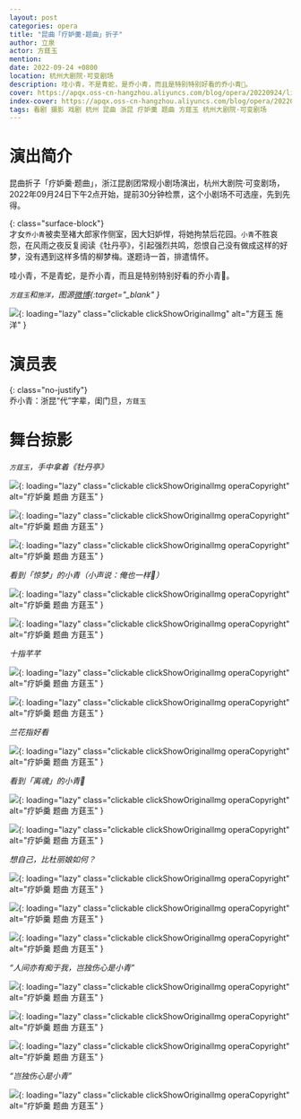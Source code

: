 ```yaml
---
layout: post
categories: opera
title: "昆曲「疗妒羹·题曲」折子"
author: 立泉
actor: 方莛玉
mention: 
date: 2022-09-24 +0800
location: 杭州大剧院·可变剧场
description: 哇小青，不是青蛇，是乔小青，而且是特别特别好看的乔小青🐍。
cover: https://apqx.oss-cn-hangzhou.aliyuncs.com/blog/opera/20220924/liaodugeng_tiqv/DSC02956_thumb.jpg
index-cover: https://apqx.oss-cn-hangzhou.aliyuncs.com/blog/opera/20220924/liaodugeng_tiqv/DSC02904_thumb.jpg
tags: 看剧 摄影 戏剧 杭州 昆曲 浙昆 疗妒羹 题曲 方莛玉 杭州大剧院·可变剧场
---
```


# 演出简介

昆曲折子「疗妒羹·题曲」，浙江昆剧团常规小剧场演出，杭州大剧院·可变剧场，2022年09月24日下午2点开始，提前30分钟检票，这个小剧场不可选座，先到先得。

{: class="surface-block"}  
才女`乔小青`被卖至褚大郎家作侧室，因大妇妒悍，将她拘禁后花园。`小青`不胜哀怨，在风雨之夜反复阅读《牡丹亭》，引起强烈共鸣，怨恨自己没有做成这样的好梦，没有遇到这样多情的柳梦梅。遂题诗一首，排遣情怀。

哇小青，不是青蛇，是乔小青，而且是特别特别好看的乔小青🐍。

*`方莛玉`和`施洋`，图源[微博](https://m.weibo.cn/5977928377/4708591863597812){:target="_blank" }*

![](https://apqx.oss-cn-hangzhou.aliyuncs.com/blog/opera/20220924/liaodugeng_tiqv/IMG00000_thumb.jpg){: loading="lazy" class="clickable clickShowOriginalImg" alt="方莛玉 施洋" }

# 演员表

{: class="no-justify"}  
乔小青：浙昆“代”字辈，闺门旦，`方莛玉`  

# 舞台掠影

*`方莛玉`，手中拿着《牡丹亭》*

![](https://apqx.oss-cn-hangzhou.aliyuncs.com/blog/opera/20220924/liaodugeng_tiqv/DSC02897_thumb.jpg){: loading="lazy" class="clickable clickShowOriginalImg operaCopyright" alt="疗妒羹 题曲 方莛玉" }

![](https://apqx.oss-cn-hangzhou.aliyuncs.com/blog/opera/20220924/liaodugeng_tiqv/DSC02904_thumb.jpg){: loading="lazy" class="clickable clickShowOriginalImg operaCopyright" alt="疗妒羹 题曲 方莛玉" }

![](https://apqx.oss-cn-hangzhou.aliyuncs.com/blog/opera/20220924/liaodugeng_tiqv/DSC02909_thumb.jpg){: loading="lazy" class="clickable clickShowOriginalImg operaCopyright" alt="疗妒羹 题曲 方莛玉" }

*看到「惊梦」的小青（小声说：俺也一样🤫）*

![](https://apqx.oss-cn-hangzhou.aliyuncs.com/blog/opera/20220924/liaodugeng_tiqv/DSC02917_thumb.jpg){: loading="lazy" class="clickable clickShowOriginalImg operaCopyright" alt="疗妒羹 题曲 方莛玉" }

![](https://apqx.oss-cn-hangzhou.aliyuncs.com/blog/opera/20220924/liaodugeng_tiqv/DSC02985_thumb.jpg){: loading="lazy" class="clickable clickShowOriginalImg operaCopyright" alt="疗妒羹 题曲 方莛玉" }

*十指芊芊*

![](https://apqx.oss-cn-hangzhou.aliyuncs.com/blog/opera/20220924/liaodugeng_tiqv/DSC02946.jpg){: loading="lazy" class="clickable clickShowOriginalImg operaCopyright" alt="疗妒羹 题曲 方莛玉" }

![](https://apqx.oss-cn-hangzhou.aliyuncs.com/blog/opera/20220924/liaodugeng_tiqv/DSC02941_thumb.jpg){: loading="lazy" class="clickable clickShowOriginalImg operaCopyright" alt="疗妒羹 题曲 方莛玉" }

*兰花指好看*

![](https://apqx.oss-cn-hangzhou.aliyuncs.com/blog/opera/20220924/liaodugeng_tiqv/DSC02948.jpg){: loading="lazy" class="clickable clickShowOriginalImg operaCopyright" alt="疗妒羹 题曲 方莛玉" }

*看到「离魂」的小青🙁*

![](https://apqx.oss-cn-hangzhou.aliyuncs.com/blog/opera/20220924/liaodugeng_tiqv/DSC02954_thumb.jpg){: loading="lazy" class="clickable clickShowOriginalImg operaCopyright" alt="疗妒羹 题曲 方莛玉" }

![](https://apqx.oss-cn-hangzhou.aliyuncs.com/blog/opera/20220924/liaodugeng_tiqv/DSC02955_thumb.jpg){: loading="lazy" class="clickable clickShowOriginalImg operaCopyright" alt="疗妒羹 题曲 方莛玉" }

*想自己，比杜丽娘如何？*

![](https://apqx.oss-cn-hangzhou.aliyuncs.com/blog/opera/20220924/liaodugeng_tiqv/DSC02956_thumb.jpg){: loading="lazy" class="clickable clickShowOriginalImg operaCopyright" alt="疗妒羹 题曲 方莛玉" }

![](https://apqx.oss-cn-hangzhou.aliyuncs.com/blog/opera/20220924/liaodugeng_tiqv/DSC02962_thumb.jpg){: loading="lazy" class="clickable clickShowOriginalImg operaCopyright" alt="疗妒羹 题曲 方莛玉" }

![](https://apqx.oss-cn-hangzhou.aliyuncs.com/blog/opera/20220924/liaodugeng_tiqv/DSC02965_thumb.jpg){: loading="lazy" class="clickable clickShowOriginalImg operaCopyright" alt="疗妒羹 题曲 方莛玉" }

*“人间亦有痴于我，岂独伤心是小青”*

![](https://apqx.oss-cn-hangzhou.aliyuncs.com/blog/opera/20220924/liaodugeng_tiqv/DSC03047_thumb.jpg){: loading="lazy" class="clickable clickShowOriginalImg operaCopyright" alt="疗妒羹 题曲 方莛玉" }

![](https://apqx.oss-cn-hangzhou.aliyuncs.com/blog/opera/20220924/liaodugeng_tiqv/DSC03052_thumb.jpg){: loading="lazy" class="clickable clickShowOriginalImg operaCopyright" alt="疗妒羹 题曲 方莛玉" }

![](https://apqx.oss-cn-hangzhou.aliyuncs.com/blog/opera/20220924/liaodugeng_tiqv/DSC03054_thumb.jpg){: loading="lazy" class="clickable clickShowOriginalImg operaCopyright" alt="疗妒羹 题曲 方莛玉" }

*“岂独伤心是小青”*

![](https://apqx.oss-cn-hangzhou.aliyuncs.com/blog/opera/20220924/liaodugeng_tiqv/DSC03068_thumb.jpg){: loading="lazy" class="clickable clickShowOriginalImg operaCopyright" alt="疗妒羹 题曲 方莛玉" }

